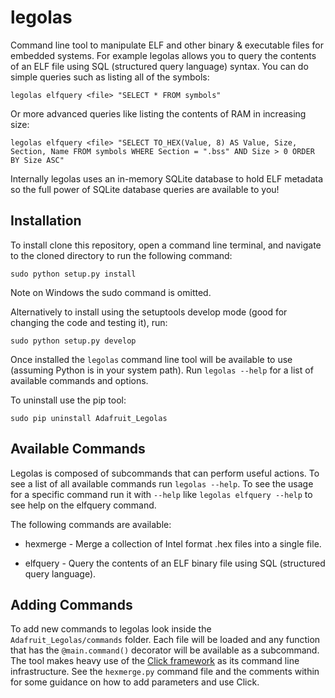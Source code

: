 # legolas

Command line tool to manipulate ELF and other binary & executable files for
embedded systems.  For example legolas allows you to query the contents of
an ELF file using SQL (structured query language) syntax.  You can do simple
queries such as listing all of the symbols:

    legolas elfquery <file> "SELECT * FROM symbols"

Or more advanced queries like listing the contents of RAM in increasing size:

    legolas elfquery <file> "SELECT TO_HEX(Value, 8) AS Value, Size, Section, Name FROM symbols WHERE Section = ".bss" AND Size > 0 ORDER BY Size ASC"

Internally legolas uses an in-memory SQLite database to hold ELF metadata so
the full power of SQLite database queries are available to you!

## Installation

To install clone this repository, open a command line terminal, and navigate
to the cloned directory to run the following command:

    sudo python setup.py install

Note on Windows the sudo command is omitted.

Alternatively to install using the setuptools develop mode (good for changing
the code and testing it), run:

    sudo python setup.py develop

Once installed the `legolas` command line tool will be available to use (assuming
Python is in your system path).  Run `legolas --help` for a list of available
commands and options.

To uninstall use the pip tool:

    sudo pip uninstall Adafruit_Legolas

## Available Commands

Legolas is composed of subcommands that can perform useful actions.  To see a list
of all available commands run `legolas --help`.  To see the usage for a specific
command run it with `--help` like `legolas elfquery --help` to see help on the
elfquery command.

The following commands are available:

-   hexmerge - Merge a collection of Intel format .hex files into a single file.

-   elfquery - Query the contents of an ELF binary file using SQL (structured query language).

## Adding Commands

To add new commands to legolas look inside the `Adafruit_Legolas/commands`
folder.  Each file will be loaded and any function that has the `@main.command()`
decorator will be available as a subcommand.  The tool makes heavy use of the
[Click framework](http://click.pocoo.org/4/) as its command line infrastructure.
See the `hexmerge.py` command file and the comments within for some guidance on
how to add parameters and use Click.
